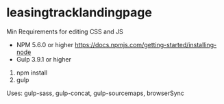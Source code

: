 # leasingtracklandingpage
Min Requirements for editing CSS and JS

* NPM 5.6.0 or higher https://docs.npmjs.com/getting-started/installing-node
* Gulp 3.9.1 or higher

1. npm install
2. gulp

Uses: gulp-sass, gulp-concat, gulp-sourcemaps, browserSync
